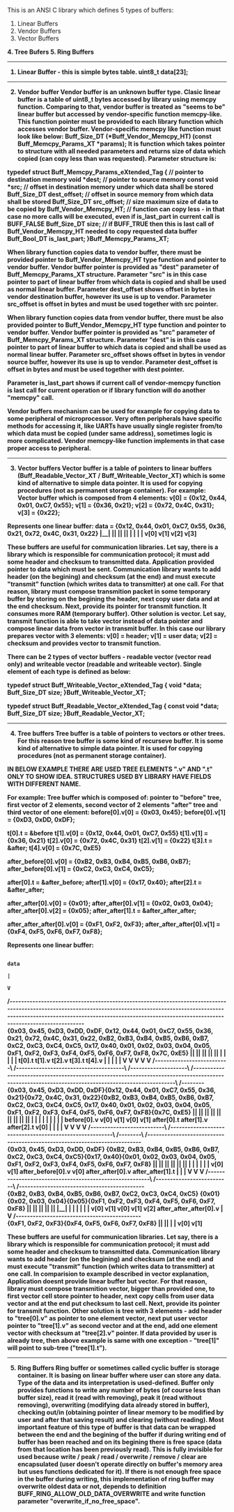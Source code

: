 This is an ANSI C library which defines 5 types of buffers:
1. Linear Buffers
2. Vendor Buffers
3. Vector Buffers
<b>
4. Tree Bufers
5. Ring Buffers

---------------------------------------------------------------------------------------------------
1. Linear Buffer - this is simple bytes table.
uint8_t data[23];

---------------------------------------------------------------------------------------------------
2. Vendor buffer
Vendor buffer is an unknown buffer type.
Clasic linear buffer is a table of uint8_t bytes accessed by library using memcpy function.
Comparing to that, vendor buffer is treated as "seems to be" linear buffer but accessed by vendor-specific function memcpy-like.
This function pointer must be provided to each library function which accesses vendor buffer.
Vendor-specific memcpy like function must look like below:
Buff_Size_DT (*Buff_Vendor_Memcpy_HT) (const Buff_Memcpy_Params_XT *params);
It is function which takes pointer to structure with all needed parameters and returns size of data which copied (can copy less than was requested).
Parameter structure is:

typedef struct Buff_Memcpy_Params_eXtended_Tag
{
   // pointer to destination memory
   void        *dest;
   // pointer to source memory
   const void  *src;
   // offset in destination memory under which data shall be stored
   Buff_Size_DT dest_offset;
   // offset in source memory from which data shall be stored
   Buff_Size_DT src_offset;
   // size maximum size of data to be copied by Buff_Vendor_Memcpy_HT;
   // function can copy less - in that case no more calls will be executed, even if is_last_part in current call is BUFF_FALSE
   Buff_Size_DT size;
   // if BUFF_TRUE then this is last call of Buff_Vendor_Memcpy_HT needed to copy requested data buffer
   Buff_Bool_DT is_last_part;
}Buff_Memcpy_Params_XT;

When library function copies data to vendor buffer, there must be provided pointer to Buff_Vendor_Memcpy_HT type function
and pointer to vendor buffer. Vendor buffer pointer is provided as "dest" parameter of Buff_Memcpy_Params_XT structure.
Parameter "src" is in this case pointer to part of linear buffer from which data is copied and shall be used as normal linear buffer.
Parameter dest_offset shows offset in bytes in vendor destination buffer, however its use is up to vendor.
Parameter src_offset is offset in bytes and must be used together with src pointer.

When library function copies data from vendor buffer, there must be also provided pointer to Buff_Vendor_Memcpy_HT type function
and pointer to vendor buffer. Vendor buffer pointer is provided as "src" parameter of Buff_Memcpy_Params_XT structure.
Parameter "dest" is in this case pointer to part of linear buffer to which data is copied and shall be used as normal linear buffer.
Parameter src_offset shows offset in bytes in vendor source buffer, however its use is up to vendor.
Parameter dest_offset is offset in bytes and must be used together with dest pointer.

Parameter is_last_part shows if current call of vendor-memcpy function is last call for current operation or if library function will do another "memcpy" call.

Vendor buffers mechanism can be used for example for copying data to some peripheral of microprocessor. Very often peripherals have specific methods
for accessing it, like UARTs have usually single register from/to which data must be copied (under same address), sometimes logic is more complicated.
Vendor memcpy-like function implements in that case proper access to peripheral.

---------------------------------------------------------------------------------------------------
3. Vector buffers
Vector buffer is a table of pointers to linear buffers (Buff_Readable_Vector_XT / Buff_Writeable_Vector_XT)
which is some kind of alternative to simple data pointer. It is used for copying procedures (not as permanent storage container).
For example:
Vector buffer which is composed from 4 elements:
 v[0] = {0x12, 0x44, 0x01, 0xC7, 0x55};
 v[1] = {0x36, 0x21};
 v[2] = {0x72, 0x4C, 0x31};
 v[3] = {0x22};
 
 Represents one linear buffer:
 data = {0x12, 0x44, 0x01, 0xC7, 0x55, 0x36, 0x21, 0x72, 0x4C, 0x31, 0x22}
         |__________________________|  |________|  |______________|  |__|
                      |                     |             |            |
                    v[0]                  v[1]          v[2]         v[3]

These buffers are useful for communication libraries.
Let say, there is a library which is responsible for communication protocol; it must add some header and checksum to transmitted data.
Application provided pointer to data which must be sent. Communication library wants to add header (on the begining)
and checksum (at the end) and must execute "transmit" function (which writes data to transmitter) at one call.
For that reason, library must compose transmition packet in some temporary buffer by storing on the begining the header,
next copy user data and at the end checksum. Next, provide its pointer for transmit function. It consumes more RAM (temporary buffer).
Other solution is vector. Let say, transmit function is able to take vector instead of data pointer and compose linear data
from vector in transmit buffer. In this case our library prepares vector with 3 elements: v[0] = header; v[1] = user data; v[2] = checksum
and provides vector to transmit function.

There can be 2 types of vector buffers - readable vector (vector read only) and writeable vector (readable and writeable vector). Single element of each type is defined as below:

typedef struct Buff_Writeable_Vector_eXtended_Tag
{
   void        *data;
   Buff_Size_DT size;
}Buff_Writeable_Vector_XT;

typedef struct Buff_Readable_Vector_eXtended_Tag
{
   const void  *data;
   Buff_Size_DT size;
}Buff_Readable_Vector_XT;

---------------------------------------------------------------------------------------------------
4. Tree buffers
Tree buffer is a table of pointers to vectors or other trees. For this reason tree buffer is some kind of recurseve buffer.
It is some kind of alternative to simple data pointer.
It is used for copying procedures (not as permanent storage container).

IN BELOW EXAMPLE THERE ARE USED TREE ELEMENTS ".v" AND ".t" ONLY TO SHOW IDEA. STRUCTURES USED BY LIBRARY HAVE FIELDS WITH DIFFERENT NAME.

For example:
Tree buffer which is composed of: pointer to "before" tree, first vector of 2 elements, second vector of 2 elements "after" tree  and third vector of one element:
before[0].v[0]   = {0x03, 0x45};
before[0].v[1]   = {0xD3, 0xDD, 0xDF};

t[0].t    = &before
t[1].v[0] = {0x12, 0x44, 0x01, 0xC7, 0x55}
t[1].v[1] = {0x36, 0x21}
t[2].v[0] = {0x72, 0x4C, 0x31}
t[2].v[1] = {0x22}
t[3].t    = &after;
t[4].v[0] = {0x7C, 0xE5}

after_before[0].v[0]   = {0xB2, 0xB3, 0xB4, 0xB5, 0xB6, 0xB7};
after_before[0].v[1]   = {0xC2, 0xC3, 0xC4, 0xC5};

after[0].t    = &after_before;
after[1].v[0] = {0x17, 0x40};
after[2].t    = &after_after;

after_after[0].v[0]   = {0x01};
after_after[0].v[1]   = {0x02, 0x03, 0x04};
after_after[0].v[2]   = {0x05};
after_after[1].t      = &after_after_after;

after_after_after[0].v[0]   = {0xF1, 0xF2, 0xF3};
after_after_after[0].v[1]   = {0xF4, 0xF5, 0xF6, 0xF7, 0xF8};

Represents one linear buffer:

                                                                                                                                data
                                                                                                                                  |
                                                                                                                                  V
 /---------------------------------------------------------------------------------------------------------------------------------------------------------------------------------------------------------------------------------------------------------------\
 {0x03, 0x45, 0xD3, 0xDD, 0xDF, 0x12, 0x44, 0x01, 0xC7, 0x55, 0x36, 0x21, 0x72, 0x4C, 0x31, 0x22, 0xB2, 0xB3, 0xB4, 0xB5, 0xB6, 0xB7, 0xC2, 0xC3, 0xC4, 0xC5, 0x17, 0x40, 0x01, 0x02, 0x03, 0x04, 0x05, 0xF1, 0xF2, 0xF3, 0xF4, 0xF5, 0xF6, 0xF7, 0xF8, 0x7C, 0xE5}
  |__________________________|  |______________________________________|  |____________________|  |__________________________________________________________________________________________________________________________________________________|  |________|
               |                                  |                                 |                                                                                 |                                                                                      |
             t[0].t                             t[1].v                            t[2].v                                                                            t[3].t                                                                                 t[4].v
               |                                  |                                 |                                                                                 |                                                                                      |
               V                                  V                                 V                                                                                 V                                                                                      V
  /--------------------------\  /--------------------------------------\  /--------------------\  /--------------------------------------------------------------------------------------------------------------------------------------------------\  /--------\
 {0x03, 0x45, 0xD3, 0xDD, 0xDF}{0x12, 0x44, 0x01, 0xC7, 0x55, 0x36, 0x21}{0x72, 0x4C, 0x31, 0x22}{0xB2, 0xB3, 0xB4, 0xB5, 0xB6, 0xB7, 0xC2, 0xC3, 0xC4, 0xC5, 0x17, 0x40, 0x01, 0x02, 0x03, 0x04, 0x05, 0xF1, 0xF2, 0xF3, 0xF4, 0xF5, 0xF6, 0xF7, 0xF8}{0x7C, 0xE5}
  |__________________________|  |__________________________|  |________|  |______________|  |__|  |________________________________________________________|  |________|  |__________________________________________________________________________|  |________|
               |                             |                     |             |           |                                 |                                  |                                           |                                              |
        before[0].v                        v[0]                  v[1]          v[0]        v[1]                          after[0].t                         after[1].v                                  after[2].t                                         v[0]
               |                                                                                                               |                                  |                                           |
               V                                                                                                               V                                  V                                           V
  /--------------------------\                                                                    /--------------------------------------------------------\  /--------\  /--------------------------------------------------------------------------\
 {0x03, 0x45, 0xD3, 0xDD, 0xDF}                                                                  {0xB2, 0xB3, 0xB4, 0xB5, 0xB6, 0xB7, 0xC2, 0xC3, 0xC4, 0xC5}{0x17, 0x40}{0x01, 0x02, 0x03, 0x04, 0x05, 0xF1, 0xF2, 0xF3, 0xF4, 0xF5, 0xF6, 0xF7, 0xF8}
  |________|  |______________|                                                                    |________________________________________________________|  |________|  |__________________________|  |____________________________________________|
      |              |                                                                                                         |                                  |                     |                                     |
    v[0]           v[1]                                                                                           after_before[0].v                             v[0]        after_after[0].v                      after_after[1].t
                                                                                                                               |                                                        |                                     |
                                                                                                                               V                                                        V                                     V
                                                                                                  /--------------------------------------------------------\              /--------------------------\  /--------------------------------------------\
                                                                                                 {0xB2, 0xB3, 0xB4, 0xB5, 0xB6, 0xB7, 0xC2, 0xC3, 0xC4, 0xC5}            {0x01}{0x02, 0x03, 0x04}{0x05}{0xF1, 0xF2, 0xF3, 0xF4, 0xF5, 0xF6, 0xF7, 0xF8}
                                                                                                  |________________________________|  |____________________|              |__|  |______________|  |__|  |____________________________________________|
                                                                                                                  |                             |                          |           |           |                          |
                                                                                                                v[0]                          v[1]                       v[0]        v[1]        v[2]       after_after_after[0].v
                                                                                                                                                                                                                              |
                                                                                                                                                                                                                              V
                                                                                                                                                                                                        /--------------------------------------------\
                                                                                                                                                                                                       {0xF1, 0xF2, 0xF3}{0xF4, 0xF5, 0xF6, 0xF7, 0xF8}
                                                                                                                                                                                                        |______________|  |__________________________|
                                                                                                                                                                                                                |                      |
                                                                                                                                                                                                              v[0]                   v[1]

These buffers are useful for communication libraries.
Let say, there is a library which is responsible for communication protocol; it must add some header and checksum to transmitted data.
Communication library wants to add header (on the begining) and checksum (at the end) and must execute "transmit" function
(which writes data to transmitter) at one call.
In comparision to example described in vector explanation, Application doesnt provide linear buffer but vector.
For that reason, library must compose transmition vector, bigger than provided one, to first vector cell store pointer to header,
next copy cells from user data vector and at the end put checksum to last cell. Next, provide its pointer for transmit function.
Other solution is tree with 3 elements - add header to "tree[0].v" as pointer to one element vector,
next put user vector pointer to "tree[1].v" as second vector and at the end, add one element vector with checksum at "tree[2].v" pointer.
If data provided by user is already tree, then above example is same with one exception - "tree[1]" will point to sub-tree ("tree[1].t").

---------------------------------------------------------------------------------------------------
5. Ring Buffers
Ring buffer or sometimes called cyclic buffer is storage container. It is basing on linear buffer where user can store
any data. Type of the data and its interpretation is used-defined. Buffer only provides functions to write any number of bytes
(of course less than buffer size), read it (read with removing), peak it (read without removing), overwriting (modifying data already stored in buffer),
checking out/in (obtaining pointer of linear memory to be modified by user and after that saving result) and clearing (without reading).
Most important feature of this type of buffer is that data can be wrapped between the end and the begining of the buffer if during writing
end of buffer has been reached and on its begining there is free space (data from that location has been previously read).
This is fully invisible for used because write / peak / read / overwrite / remove / clear are encapsulated
(user doesn't operate directly on buffer's memory area but uses functions dedicated for it). If there is not enough free space
in the buffer during writing, this implementation of ring buffer may overwrite oldest data or not,
depends to definition BUFF_RING_ALLOW_OLD_DATA_OVERWRITE and write function parameter "overwrite_if_no_free_space".
